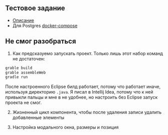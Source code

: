 ## Тестовое задание

- [Описание](test_tasks.md)
- Для Postgres [docker-compose](docker-compose.yml)

## Не смог разобраться

1. Как предсказуемо запускать проект. Только лишь этот набор команд не достаточен: 

```bash
grable build
grable assembleWeb
gradle run
```

После настроенного Eclipse билд работает, потому что работает иначе, используя директорию `.java`. Я писал в Intellij Idea, потому что к ней привыкли пальцы и мне в не удобнее, но настроить без Eclipse запуск проекта не смог.

2. Жизненный цикл компонента, чтобы после удаления записи удалить добавленные элементы

3. Настройка модального окна, размеры и позиция